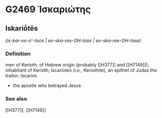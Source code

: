 # G2469 Ἰσκαριώτης

## Iskariṓtēs

_(is-kar-ee-o'-tace | ee-ska-ree-OH-tase | ee-ska-ree-OH-tase)_

### Definition

men of Kerioth; of Hebrew origin (probably [[H377]] and [[H7149]]); inhabitant of Kerioth; Iscariotes (i.e., Keriothite), an epithet of Judas the traitor; Iscariot.

- the apostle who betrayed Jesus

### See also

[[H377]], [[H7149]]

